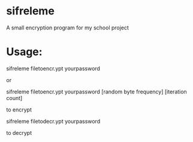 # sifreleme
A small encryption program for my school project
# Usage:
sifreleme filetoencr.ypt yourpassword

or

sifreleme filetoencr.ypt yourpassword [random byte frequency] [iteration count]

to encrypt


sifreleme filetodecr.ypt yourpassword

to decrypt
